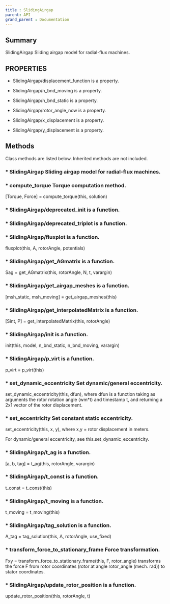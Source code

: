 ```yaml
---
title : SlidingAirgap
parent: API
grand_parent : Documentation
---
```

## Summary
SlidingAirgap Sliding airgap model for radial-flux machines.
## PROPERTIES
* SlidingAirgap/displacement_function is a property.

* SlidingAirgap/n_bnd_moving is a property.

* SlidingAirgap/n_bnd_static is a property.

* SlidingAirgap/rotor_angle_now is a property.

* SlidingAirgap/x_displacement is a property.

* SlidingAirgap/y_displacement is a property.

## Methods
Class methods are listed below. Inherited methods are not included.
### * SlidingAirgap Sliding airgap model for radial-flux machines.

### * compute_torque Torque computation method.

[Torque, Force] = compute_torque(this, solution)

### * SlidingAirgap/deprecated_init is a function.

### * SlidingAirgap/deprecated_triplot is a function.

### * SlidingAirgap/fluxplot is a function.
fluxplot(this, A, rotorAngle, potentials)

### * SlidingAirgap/get_AGmatrix is a function.
Sag = get_AGmatrix(this, rotorAngle, N, t, varargin)

### * SlidingAirgap/get_airgap_meshes is a function.
[msh_static, msh_moving] = get_airgap_meshes(this)

### * SlidingAirgap/get_interpolatedMatrix is a function.
[Sint, P] = get_interpolatedMatrix(this, rotorAngle)

### * SlidingAirgap/init is a function.
init(this, model, n_bnd_static, n_bnd_moving, varargin)

### * SlidingAirgap/p_virt is a function.
p_virt = p_virt(this)

### * set_dynamic_eccentricity Set dynamic/general eccentricity.

set_dynamic_eccentricity(this, dfun), where dfun is a
function taking as arguments the rotor rotation angle (wm*t)
and timestamp t, and returning a 2x1 vector of the rotor
displacement.

### * set_eccentricity Set constant static eccentricity.

set_eccentricity(this, x, y), where x,y = rotor displacement
in meters.

For dynamic/general eccentricity, see
this.set_dynamic_eccentricity.

### * SlidingAirgap/t_ag is a function.
[a, b, tag] = t_ag(this, rotorAngle, varargin)

### * SlidingAirgap/t_const is a function.
t_const = t_const(this)

### * SlidingAirgap/t_moving is a function.
t_moving = t_moving(this)

### * SlidingAirgap/tag_solution is a function.
A_tag = tag_solution(this, A, rotorAngle, use_fixed)

### * transform_force_to_stationary_frame Force transformation.

Fxy = transform_force_to_stationary_frame(this, F, rotor_angle)
transforms the force F from rotor coordinates (rotor at angle
rotor_angle (mech. rad)) to stator coordinates.

### * SlidingAirgap/update_rotor_position is a function.
update_rotor_position(this, rotorAngle, t)

